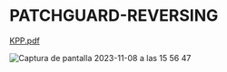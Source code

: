 # PATCHGUARD-REVERSING

[KPP.pdf](https://github.com/kdRajKit/PATCHGUARD-REVERSING/files/13298073/KPP.pdf)


![Captura de pantalla 2023-11-08 a las 15 56 47](https://github.com/kdRajKit/PATCHGUARD-REVERSING/assets/108155637/4ca0eede-159b-48bd-b32d-06989f2bf60b)
